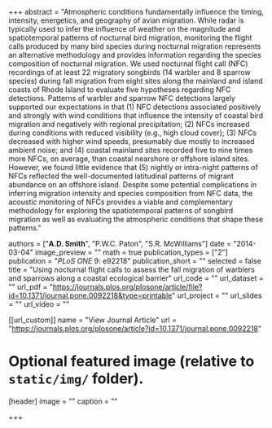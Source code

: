 +++
abstract = "Atmospheric conditions fundamentally influence the timing, intensity, energetics, and geography of avian migration. While radar is typically used to infer the influence of weather on the magnitude and spatiotemporal patterns of nocturnal bird migration, monitoring the flight calls produced by many bird species during nocturnal migration represents an alternative methodology and provides information regarding the species composition of nocturnal migration. We used nocturnal flight call (NFC) recordings of at least 22 migratory songbirds (14 warbler and 8 sparrow species) during fall migration from eight sites along the mainland and island coasts of Rhode Island to evaluate five hypotheses regarding NFC detections. Patterns of warbler and sparrow NFC detections largely supported our expectations in that (1) NFC detections associated positively and strongly with wind conditions that influence the intensity of coastal bird migration and negatively with regional precipitation; (2) NFCs increased during conditions with reduced visibility (e.g., high cloud cover); (3) NFCs decreased with higher wind speeds, presumably due mostly to increased ambient noise; and (4) coastal mainland sites recorded five to nine times more NFCs, on average, than coastal nearshore or offshore island sites. However, we found little evidence that (5) nightly or intra-night patterns of NFCs reflected the well-documented latitudinal patterns of migrant abundance on an offshore island. Despite some potential complications in inferring migration intensity and species composition from NFC data, the acoustic monitoring of NFCs provides a viable and complementary methodology for exploring the spatiotemporal patterns of songbird migration as well as evaluating the atmospheric conditions that shape these patterns."

authors = ["**A.D. Smith**", "P.W.C. Paton", "S.R. McWilliams"]
date = "2014-03-04"
image_preview = ""
math = true
publication_types = ["2"]
publication = "*PLoS ONE* 9: e92218"
publication_short = ""
selected = false
title = "Using nocturnal flight calls to assess the fall migration of warblers and sparrows along a coastal ecological barrier"
url_code = ""
url_dataset = ""
url_pdf = "https://journals.plos.org/plosone/article/file?id=10.1371/journal.pone.0092218&type=printable"
url_project = ""
url_slides = ""
url_video = ""

[[url_custom]]
name = "View Journal Article"
url = "https://journals.plos.org/plosone/article?id=10.1371/journal.pone.0092218"

# Optional featured image (relative to `static/img/` folder).
[header]
image = ""
caption = ""

+++